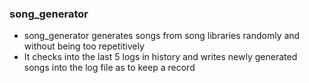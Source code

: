 ### song_generator 
- song_generator generates songs from song libraries randomly and without being too repetitively
- It checks into the last 5 logs in history and writes newly generated songs into the log file as to keep a record
